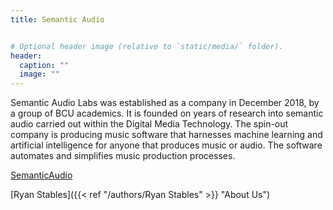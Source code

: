 ```yaml
---
title: Semantic Audio


# Optional header image (relative to `static/media/` folder).
header:
  caption: ""
  image: ""
---
```





Semantic Audio Labs was established as a company in December 2018, by a group of BCU academics. It is founded on years of research into semantic audio carried out within the Digital Media Technology. The spin-out company is producing music software that harnesses machine learning and artificial intelligence for anyone that produces music or audio. The software automates and simplifies music production processes.


[SemanticAudio](http://www.semanticaudio.co.uk)



[Ryan Stables]({{< ref "/authors/Ryan Stables" >}} "About Us")
